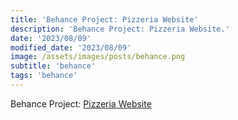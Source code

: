 ```yaml
---
title: 'Behance Project: Pizzeria Website'
description: 'Behance Project: Pizzeria Website.'
date: '2023/08/09'
modified_date: '2023/08/09'
image: /assets/images/posts/behance.png
subtitle: 'behance'
tags: 'behance'
---
```


Behance Project: [Pizzeria Website](https://www.behance.net/gallery/30618315/Pizzeria-WebSite)

